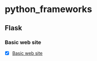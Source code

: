 # python_frameworks

## Flask

### Basic web site
   
- [x] [Basic web site](https://github.com/hashinil/python_flask_1)
